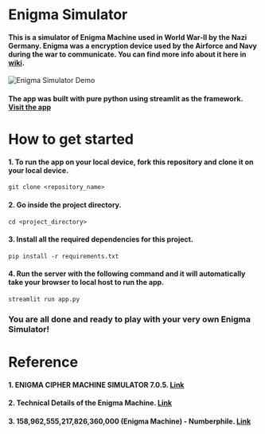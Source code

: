 # Enigma Simulator

#### This is a simulator of Enigma Machine used in World War-II by the Nazi Germany. Enigma was a encryption device used by the Airforce and Navy during the war to communicate. You can find more info about it here in [wiki](https://en.wikipedia.org/wiki/Enigma_machine).


![Enigma Simulator Demo](demo/demo.gif)

#### The app was built with pure python using streamlit as the framework. [Visit the app](https://enigma-simulator.herokuapp.com/)

# How to get started

#### 1. To run the app on your local device, fork this repository and clone it on your local device.
```
git clone <repository_name>
```
#### 2. Go inside the project directory.
```
cd <project_directory>
```
#### 3. Install all the required dependencies for this project.
```
pip install -r requirements.txt
```
#### 4. Run the server with the following command and it will automatically take your browser to  local host to run the app.
```
streamlit run app.py
```
### You are all done and ready to play with your very own Enigma Simulator!

# Reference

#### 1. ENIGMA CIPHER MACHINE SIMULATOR 7.0.5. [Link](https://math.dartmouth.edu/~jvoight/Fa2012-295/EnigmaSimManual.pdf)
#### 2. Technical Details of the Enigma Machine. [Link](http://users.telenet.be/d.rijmenants/en/enigmatech.htm)
#### 3. 158,962,555,217,826,360,000 (Enigma Machine) - Numberphile. [Link](https://www.youtube.com/watch?v=G2_Q9FoD-oQ)